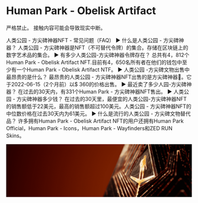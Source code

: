 # Human Park - Obelisk Artifact

严格禁止。 接触内容可能会导致现实中断。

人类公园 - 方尖碑神器NFT - 常见问题（FAQ）
▶ 什么是人类公园 - 方尖碑神器？
人类公园 - 方尖碑神器是NFT（不可替代令牌）的集合。存储在区块链上的数字艺术品的集合。
▶ 有多少人类公园-方尖碑神器令牌存在？
总共有4，812个Human Park - Obelisk Artifact NFT.目前有4，650名所有者在他们的钱包中至少有一个Human Park - Obelisk Artifact NTF。
▶ 人类公园 -方尖碑文物出售中最昂贵的是什么？
最昂贵的人类公园 - 方尖碑神器NFT出售的是方尖碑神器🔶。它于2022-06-15（2个月前）以$ 360的价格出售。
▶ 最近卖了多少人园-方尖碑神器？
在过去的30天内，有331个Human Park - 方尖碑神器NFT售出。
▶ 人类公园 - 方尖碑神器多少钱？
在过去的30天里，最便宜的人类公园-方尖碑神器NFT的销售额低于22美元，最高的销售额超过100美元。人类公园 - 方尖碑神器NFT的中位数价格在过去30天内为61美元。
▶ 什么是流行的人类公园 - 方尖碑文物替代品？
许多拥有Human Park - Obelisk Artifact NFT的用户还拥有Human Park Official，Human Park - Icons，Human Park - Wayfinders和ZED RUN Skins。

![nft](unnamed.png)
